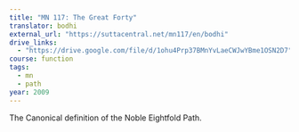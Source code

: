 ```yaml
---
title: "MN 117: The Great Forty"
translator: bodhi
external_url: "https://suttacentral.net/mn117/en/bodhi"
drive_links:
  - "https://drive.google.com/file/d/1ohu4Prp37BMnYvLaeCWJwYBme1OSN2D7"
course: function
tags:
  - mn
  - path
year: 2009
---
```


The Canonical definition of the Noble Eightfold Path.

